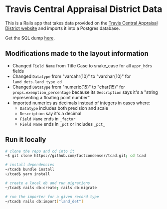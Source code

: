 # Travis Central Appraisal District Data
This is a Rails app that takes data provided on the [Travis Central Appraisal District website](https://www.traviscad.org/reports-request/) and imports it into a Postgres database.

Get the SQL dump [here](https://www.dropbox.com/s/xnncj7hz2ex10bs/tcad_2019.zip?dl=0).

## Modifications made to the layout information
- Changed `Field Name` from Title Case to snake_case for all `appr_hdrs` fields
- Changed `Datatype` from "varcahr(10)" to "varchar(10)" for `land_dets.land_type_cd`
- Changed `Datatype` from "numeric(15)" to "char(15)" for `props.exemption_percentage` because its `Description` says it's a "string representing a floating point number"
- Imported numerics as decimals instead of integers in cases where:
  - `Datatype` includes both precision and scale
  - `Description` say it's a decimal
  - `Field Name` ends in `_factor`
  - `Field Name` ends in `_pct` or includes `_pct_`

## Run it locally
```bash
# clone the repo and cd into it
~$ git clone https://github.com/factcondenser/tcad.git; cd tcad

# install dependencies
~/tcad$ bundle install
~/tcad$ yarn install

# create a local db and run migrations
~/tcad$ rails db:create; rails db:migrate

# run the importer for a given record type
~/tcad$ rails db:import["land_det"]
```
